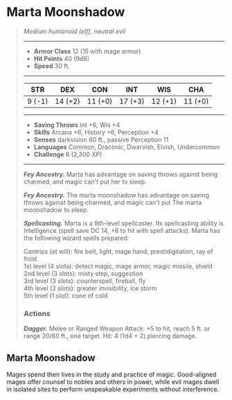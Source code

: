 # Marta Moonshadow
>*Medium humanoid (elf), neutral evil*
>___
>- **Armor Class** 12 (15 with mage armor)
>- **Hit Points** 40 (9d8)
>- **Speed** 30 ft.
>___
>|STR|DEX|CON|INT|WIS|CHA|
>|:---:|:---:|:---:|:---:|:---:|:---:|
>|9 (-1)|14 (+2)|11 (+0)|17 (+3)|12 (+1)|11 (+0)|
>___
>- **Saving Throws** Int +6, Wis +4
>- **Skills** Arcana +6, History +6, Perception +4
>- **Senses** darkvision 60 ft., passive Perception 11
>- **Languages** Common, Draconic, Dwarvish, Elvish, Undercommon
>- **Challenge** 6 (2,300 XP)
>___
>***Fey Ancestry.*** Marta has advantage on saving throws against being charmed, and magic can't put her to sleep.  
>
>***Fey Ancestry.*** The marta moonshadow has advantage on saving throws against being charmed, and magic can't put The marta moonshadow to sleep.  
>
>***Spellcasting.*** Marta is a 9th-level spellcaster. Its spellcasting ability is Intelligence (spell save DC 14, +6 to hit with spell attacks). Marta has the following wizard spells prepared:  
>
>Cantrips (at will): fire bolt, light, mage hand, prestidigitation, ray of frost  
>1st level (4 slots): detect magic, mage armor, magic missile, shield  
>2nd level (3 slots): misty step, suggestion  
>3rd level (3 slots): counterspell, fireball, fly  
>4th level (3 slots): greater invisibility, ice storm  
>5th level (1 slot): cone of cold  
>
>### Actions
>***Dagger.*** Melee  or Ranged Weapon Attack: +5 to hit, reach 5 ft. or range 20/60 ft., one target. Hit: 4 (1d4 + 2) piercing damage.
## Marta Moonshadow
Mages spend their lives in the study and practice of magic. Good-aligned mages offer counsel to nobles and others in power, while evil mages dwell in isolated sites to perform unspeakable experiments without interference.